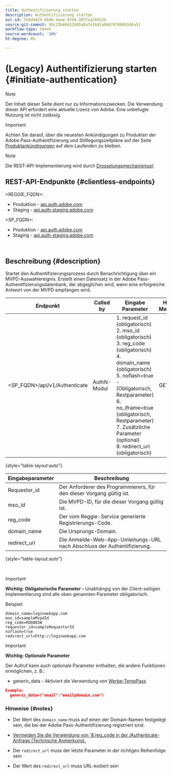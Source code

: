 ```yaml
---
title: Authentifizierung starten
description: Authentifizierung starten
exl-id: 55dddd29-68d6-4aae-8744-307fea285e29
source-git-commit: 9dc25b66d12b05a8afe16d1a866707880b5d6a51
workflow-type: tm+mt
source-wordcount: '306'
ht-degree: 0%

---
```


# (Legacy) Authentifizierung starten {#initiate-authentication}

>[!NOTE]
>
>Der Inhalt dieser Seite dient nur zu Informationszwecken. Die Verwendung dieser API erfordert eine aktuelle Lizenz von Adobe. Eine unbefugte Nutzung ist nicht zulässig.

>[!IMPORTANT]
>
> Achten Sie darauf, über die neuesten Ankündigungen zu Produkten der Adobe Pass-Authentifizierung und Stilllegungszeitpläne auf der Seite [Produktankündigungen](/help/authentication/product-announcements.md) auf dem Laufenden zu bleiben.

>[!NOTE]
>
> Die REST-API-Implementierung wird durch [Drosselungsmechanismus) &#x200B;](/help/authentication/integration-guide-programmers/throttling-mechanism.md)

## REST-API-Endpunkte {#clientless-endpoints}

&lt;REGGIE_FQDN>:

* Produktion - [api.auth.adobe.com](http://api.auth.adobe.com/)
* Staging - [api.auth-staging.adobe.com](http://api.auth-staging.adobe.com/)

&lt;SP_FQDN>:

* Produktion - [api.auth.adobe.com](http://api.auth.adobe.com/)
* Staging - [api.auth-staging.adobe.com](http://api.auth-staging.adobe.com/)

</br>


## Beschreibung {#description}

Startet den Authentifizierungsprozess durch Benachrichtigung über ein MVPD-Auswahlereignis. Erstellt einen Datensatz in der Adobe Pass-Authentifizierungsdatenbank, der abgeglichen wird, wenn eine erfolgreiche Antwort von der MVPD empfangen wird.



| Endpunkt | Called </br>by | Eingabe   </br>Parameter | HTTP </br>Methode | Antwort | HTTP </br>Antwort |
| --- | --- | --- | --- | --- | --- |
| &lt;SP_FQDN>/api/v1/Authenticate | AuthN-Modul | 1. request_id (obligatorisch)</br>2.  mso_id (obligatorisch)</br>3.  reg_code (obligatorisch)</br>4.  domain_name (obligatorisch)</br>5.  noflash=true - </br>    (Obligatorisch, Restparameter)</br>6.  no_iframe=true (obligatorisch, Restparameter)</br>7.  Zusätzliche Parameter (optional)</br>8.  redirect_url (obligatorisch) | GET | Die Anmelde-Web-App wird zur Anmeldeseite von MVPD weitergeleitet. | 302 für vollständige Umleitungsimplementierungen |

{style="table-layout:auto"}


| Eingabeparameter | Beschreibung |
| --- | --- |
| Requestor_id | Der Anforderer des Programmierers, für den dieser Vorgang gültig ist. |
| mso_id | Die MVPD-ID, für die dieser Vorgang gültig ist. |
| reg_code | Der vom Reggie-Service generierte Registrierungs-Code. |
| domain_name | Die Ursprungs-Domain. |
| redirect_url | Die Anmelde-Web-App-Umleitungs-URL nach Abschluss der Authentifizierung. |

{style="table-layout:auto"}

</br>

>[!IMPORTANT]
> 
>**Wichtig: Obligatorische Parameter -** Unabhängig von der Client-seitigen Implementierung sind alle oben genannten Parameter obligatorisch.
>
>
>Beispiel:
>
>```
>domain_name=loginwebapp.com
>mso_id=sampleMvpdId
>reg_code=RO0885W
>requestor_id=sampleRequestorId
>noflash=true
>redirect_url=http://loginwebapp.com
>```

>[!IMPORTANT]
> 
>**Wichtig: Optionale Parameter**
>
>Der Aufruf kann auch optionale Parameter enthalten, die andere Funktionen ermöglichen, z. B.:
>
> * generic\_data - Aktiviert die Verwendung von [Werbe-TempPass](/help/authentication/integration-guide-programmers/features-premium/temporary-access/temp-pass-feature.md#promotional-temp-pass)
>
>```JSON
>Example:
>   generic_data=("email":"email@domain.com")
>```


### **Hinweise** {#notes}

* Der Wert des `domain_name` muss auf einen der Domain-Namen festgelegt sein, die bei der Adobe Pass-Authentifizierung registriert sind.

* [Vermeiden Sie die Verwendung von &#39;&amp;&#39;reg\_code in der /Authenticate-Anfrage (Technische Anmerkung).](/help/authentication/integration-guide-programmers/legacy/notes-technical/clientless-avoid-using-reg-code-in-authenticate-request.md)

* Der `redirect_url` muss der letzte Parameter in der richtigen Reihenfolge sein

* Der Wert des `redirect_url` muss URL-kodiert sein
